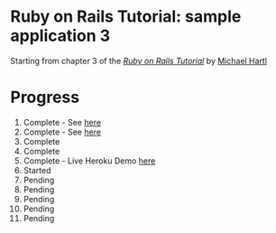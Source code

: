 # Ruby on Rails Tutorial: sample application 3

Starting from chapter 3 of 
the [*Ruby on Rails Tutorial*](http://railstutorial.org/)
by [Michael Hartl](http://michaelhartl.com/)

Progress
===================
1. Complete - See [here](http://github.com/Garlandicus/RubyTutorial)
2. Complete - See [here](http://github.com/Garlandicus/RubyTutorial/tree/chapter-two)
3. Complete 
4. Complete
5. Complete - Live Heroku Demo [here](http://protected-tundra-8731.herokuapp.com/)
6. Started
7. Pending
8. Pending
9. Pending
10. Pending
11. Pending